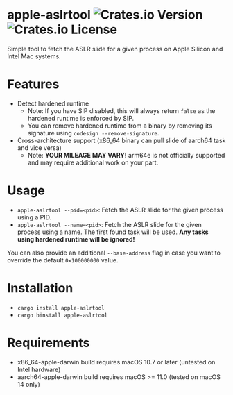 # apple-aslrtool ![Crates.io Version](https://img.shields.io/crates/v/apple-aslrtool) ![Crates.io License](https://img.shields.io/crates/l/apple-aslrtool)

Simple tool to fetch the ASLR slide for a given process on Apple Silicon and Intel Mac systems.

# Features

- Detect hardened runtime
    - Note: If you have SIP disabled, this will always return `false` as the hardened runtime is enforced by SIP.
    - You can remove hardened runtime from a binary by removing its signature using `codesign --remove-signature`.
- Cross-architecture support (x86_64 binary can pull slide of aarch64 task and vice versa) 
    - Note: **YOUR MILEAGE MAY VARY!** arm64e is not officially supported and may require additional work on your part.

# Usage

- `apple-aslrtool --pid=<pid>`: Fetch the ASLR slide for the given process using a PID.
- `apple-aslrtool --name=<pid>`: Fetch the ASLR slide for the given process using a name. The first found task will be used. **Any tasks using hardened runtime will be ignored!**

You can also provide an additional `--base-address` flag in case you want to override the default `0x100000000` value.

# Installation

- `cargo install apple-aslrtool`
- `cargo binstall apple-aslrtool`

# Requirements

- x86_64-apple-darwin build requires macOS 10.7 or later (untested on Intel hardware)
- aarch64-apple-darwin build requires macOS >= 11.0 (tested on macOS 14 only)